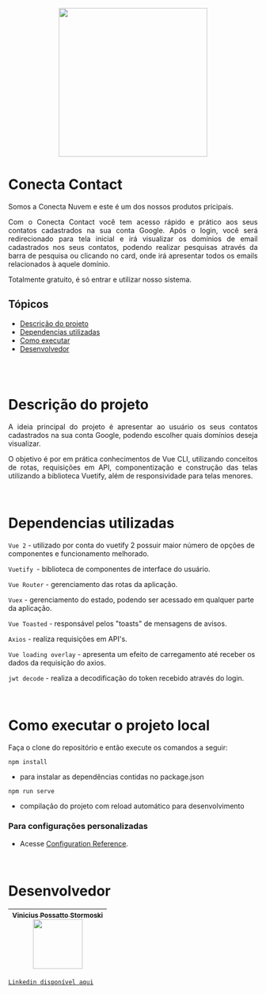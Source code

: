 <p align="center">
  <img src="https://user-images.githubusercontent.com/101053966/204116071-f42933b9-bf07-4705-86ce-6a65f8e27d5b.png" width="300" />
</p>

# Conecta Contact

<p align="justify">Somos a Conecta Nuvem e este é um dos nossos produtos pricipais.</p>
<p align="justify">Com o Conecta Contact você tem acesso rápido e prático aos seus contatos cadastrados na sua conta Google. Após o login, você será redirecionado para tela inicial e irá visualizar os domínios de email cadastrados nos seus contatos, podendo realizar pesquisas através da barra de pesquisa ou clicando no card, onde irá apresentar todos os emails relacionados à aquele domínio.</p>
<p align="justify">Totalmente gratuito, é só entrar e utilizar nosso sistema.</p>


## Tópicos

- [Descrição do projeto](#descrição-do-projeto)
- [Dependencias utilizadas](#dependencias-utilizadas)
- [Como executar](#como-executar-o-projeto-local)
- [Desenvolvedor](#desenvolvedor)

</br>
</br>

# Descrição do projeto

<p align="justify">A ideia principal do projeto é apresentar ao usuário os seus contatos cadastrados na sua conta Google, podendo escolher quais domínios deseja visualizar.</p>
<p align="justify">O objetivo é por em prática conhecimentos de Vue CLI, utilizando conceitos de rotas, requisições em API, componentização e construção das telas utilizando a biblioteca Vuetify, além de responsividade para telas menores.</p>

</br>

# Dependencias utilizadas

 `Vue 2` - utilizado por conta do vuetify 2 possuir maior número de opções de componentes e funcionamento melhorado.

 `Vuetify `- biblioteca de componentes de interface do usuário.

 `Vue Router` - gerenciamento das rotas da aplicação.

 `Vuex` - gerenciamento do estado, podendo ser acessado em qualquer parte da aplicação.

 `Vue Toasted` - responsável pelos "toasts" de mensagens de avisos.

 `Axios` - realiza requisições em API's.

 `Vue loading overlay` - apresenta um efeito de carregamento até receber os dados da requisição do axios.

 `jwt decode` - realiza a decodificação do token recebido através do login.


</br>

# Como executar o projeto local
<p align="justify">Faça o clone do repositório e então execute os comandos a seguir:</p>

```
npm install
```
- para instalar as dependências contidas no package.json

```
npm run serve
```
- compilação do projeto com reload automático para desenvolvimento


### Para configurações personalizadas
- Acesse [Configuration Reference](https://cli.vuejs.org/config/).

</br>

# Desenvolvedor

| [<sub>Vinicius Possatto Stormoski</sub><br><img src="https://avatars.githubusercontent.com/u/101053966?v=4" width=100><br>](https://github.com/ViniciusPosssatto)
| :---: | 

[`Linkedin disponível aqui`](https://www.linkedin.com/in/vinicius-possatto-stormoski-3696a922b/)
